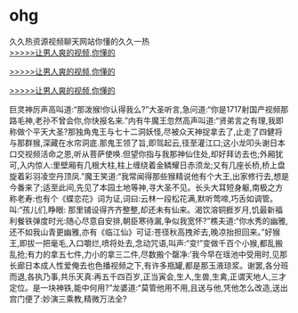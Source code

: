 # ohg
久久热资源视频聊天网站你懂的久久一热
<br>[>>>>>让男人爽的视频,你懂的](https://dfghjke.com/?tt)

[>>>>>让男人爽的视频,你懂的](https://dfghjke.com/?tt)

[>>>>>让男人爽的视频,你懂的](https://dfghjke.com/?tt)   
    
巨灵神厉声高叫道:“那泼猴!你认得我么?”大圣听言,急问道:“你是1717射国产视频那路毛神,老孙不曾会你,你快报名来.”内有牛魔王忽然高声叫道:“贤弟言之有理,我即称做个平天大圣?那独角鬼王与七十二洞妖怪,尽被众天神捉拿去了,止走了四健将与那群猴,深藏在水帘洞底.那鬼王领了旨,即驾起云,径至灌江口;这小龙叩头谢日本口交视频活命之恩,听从菩萨使唤.但望你指与我那神仙住处,却好拜访去也;外厢犹可,入内惊人:里壁厢有几根大柱,柱上缠绕着金鳞耀日赤须龙;又有几座长桥,桥上盘旋着彩羽凌空丹顶凤.”魔王笑道:“我常闻得那些猴精说他有个大王,出家修行去,想是今番来了;适至此间,先见了本园土地等神,寻大圣不见。长头大耳短身躯,南极之方称老寿:也有个《蝶恋花》词为证,词曰:云林一段松花满,默听莺啼,巧舌如调管。叫:“孩儿们,睁眼: 那里铺设得齐齐整整,却还未有仙来。渴饮溶铜捱岁月,饥最新福利餐铁弹度时光:随心尽意自安排,朝臣寒待漏,争似我宽怀?”樵夫道:“你水秀的幽雅,还不如我山青更幽雅,亦有《临江仙》可证:苍径秋高拽斧去,晚凉抬担回来。”好猴王,即拔一把毫毛,入口嚼烂,喷将处去,念动咒语,叫声:“变!”变做千百个小猴,都乱搬乱抢;有力的拿五七件,力小的拿三二件,尽数搬个罄净:’我今早在瑶池中受用时,见那长廊日本成人性爱俺去也色播视频之下,有许多瓶罐,都是那玉液琼浆。谢罢,各分班而退,各执乃事,共乐天真:再五千四百岁,正当寅会,生人,生兽,生禽,正谓天地人,三才定位。是一块神铁,能中何用?”龙婆道:“莫管他用不用,且送与他,凭他怎么改造,送出宫门便了:妙演三乘教,精微万法全?
